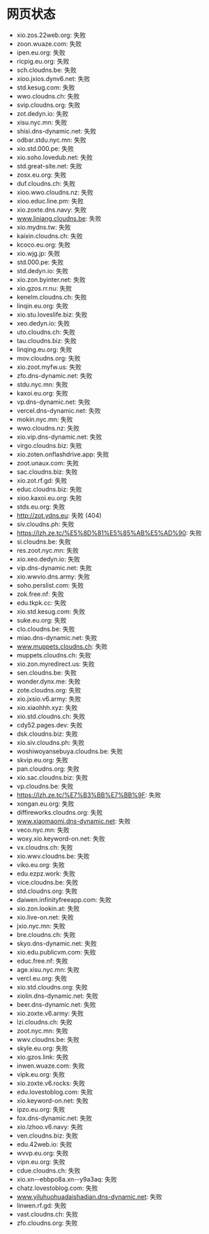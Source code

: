 # 网页状态
- xio.zos.22web.org: 失败
- zoon.wuaze.com: 失败
- ipen.eu.org: 失败
- ricpig.eu.org: 失败
- sch.cloudns.be: 失败
- xioo.jxios.dynv6.net: 失败
- std.kesug.com: 失败
- wwo.cloudns.ch: 失败
- svip.cloudns.org: 失败
- zot.dedyn.io: 失败
- xisu.nyc.mn: 失败
- shisi.dns-dynamic.net: 失败
- odbar.stdu.nyc.mn: 失败
- xio.std.000.pe: 失败
- xio.soho.lovedub.net: 失败
- std.great-site.net: 失败
- zosx.eu.org: 失败
- duf.cloudns.ch: 失败
- xioo.wwo.cloudns.nz: 失败
- xioo.educ.line.pm: 失败
- xio.zoxte.dns.navy: 失败
- www.liniang.cloudns.be: 失败
- xio.mydns.tw: 失败
- kaixin.cloudns.ch: 失败
- kcoco.eu.org: 失败
- xio.wjg.jp: 失败
- std.000.pe: 失败
- std.dedyn.io: 失败
- xio.zon.byinter.net: 失败
- xio.gzos.rr.nu: 失败
- kenelm.cloudns.ch: 失败
- linqin.eu.org: 失败
- xio.stu.loveslife.biz: 失败
- xeo.dedyn.io: 失败
- uto.cloudns.ch: 失败
- tau.cloudns.biz: 失败
- linqing.eu.org: 失败
- mov.cloudns.org: 失败
- xio.zoot.myfw.us: 失败
- zfo.dns-dynamic.net: 失败
- stdu.nyc.mn: 失败
- kaxoi.eu.org: 失败
- vp.dns-dynamic.net: 失败
- vercel.dns-dynamic.net: 失败
- mokin.nyc.mn: 失败
- wwo.cloudns.nz: 失败
- xio.vip.dns-dynamic.net: 失败
- virgo.cloudns.biz: 失败
- xio.zoten.onflashdrive.app: 失败
- zoot.unaux.com: 失败
- sac.cloudns.biz: 失败
- xio.zot.rf.gd: 失败
- educ.cloudns.biz: 失败
- xioo.kaxoi.eu.org: 失败
- stds.eu.org: 失败
- http://zot.ydns.eu: 失败 (404)
- siv.cloudns.ph: 失败
- https://lzh.ze.tc/%E5%8D%81%E5%85%AB%E5%AD%90: 失败
- si.cloudns.be: 失败
- res.zoot.nyc.mn: 失败
- xio.xeo.dedyn.io: 失败
- vip.dns-dynamic.net: 失败
- xio.wwvio.dns.army: 失败
- soho.perslist.com: 失败
- zok.free.nf: 失败
- edu.tkpk.cc: 失败
- xio.std.kesug.com: 失败
- suke.eu.org: 失败
- clo.cloudns.be: 失败
- miao.dns-dynamic.net: 失败
- www.muppets.cloudns.ch: 失败
- muppets.cloudns.ch: 失败
- xio.zon.myredirect.us: 失败
- sen.cloudns.be: 失败
- wonder.dynx.me: 失败
- zote.cloudns.org: 失败
- xio.jxsio.v6.army: 失败
- xio.xiaohhh.xyz: 失败
- xio.std.cloudns.ch: 失败
- cdy52.pages.dev: 失败
- dsk.cloudns.biz: 失败
- xio.siv.cloudns.ph: 失败
- woshiwoyansebuya.cloudns.be: 失败
- skvip.eu.org: 失败
- pan.cloudns.org: 失败
- xio.sac.cloudns.biz: 失败
- vp.cloudns.be: 失败
- https://lzh.ze.tc/%E7%B3%BB%E7%BB%9F: 失败
- xongan.eu.org: 失败
- diffireworks.cloudns.org: 失败
- www.xiaomaomi.dns-dynamic.net: 失败
- veco.nyc.mn: 失败
- woxy.xio.keyword-on.net: 失败
- vx.cloudns.ch: 失败
- xio.wwv.cloudns.be: 失败
- viko.eu.org: 失败
- edu.ezpz.work: 失败
- vice.cloudns.be: 失败
- std.cloudns.org: 失败
- daiwen.infinityfreeapp.com: 失败
- xio.zon.lookin.at: 失败
- xio.live-on.net: 失败
- jxio.nyc.mn: 失败
- bre.cloudns.ch: 失败
- skyo.dns-dynamic.net: 失败
- xio.edu.publicvm.com: 失败
- educ.free.nf: 失败
- age.xisu.nyc.mn: 失败
- vercl.eu.org: 失败
- xio.std.cloudns.org: 失败
- xiolin.dns-dynamic.net: 失败
- beer.dns-dynamic.net: 失败
- xio.zoxte.v6.army: 失败
- lzi.cloudns.ch: 失败
- zoot.nyc.mn: 失败
- wwv.cloudns.be: 失败
- skyle.eu.org: 失败
- xio.gzos.link: 失败
- inwen.wuaze.com: 失败
- vipk.eu.org: 失败
- xio.zoxte.v6.rocks: 失败
- edu.lovestoblog.com: 失败
- xio.keyword-on.net: 失败
- ipzo.eu.org: 失败
- fox.dns-dynamic.net: 失败
- xio.lzhoo.v6.navy: 失败
- ven.cloudns.biz: 失败
- edu.42web.io: 失败
- wvvp.eu.org: 失败
- vipn.eu.org: 失败
- cdue.cloudns.ch: 失败
- xio.xn--ebbpo8a.xn--y9a3aq: 失败
- chatz.lovestoblog.com: 失败
- www.yiluhuohuadaishadian.dns-dynamic.net: 失败
- linwen.rf.gd: 失败
- vast.cloudns.ch: 失败
- zfo.cloudns.org: 失败
